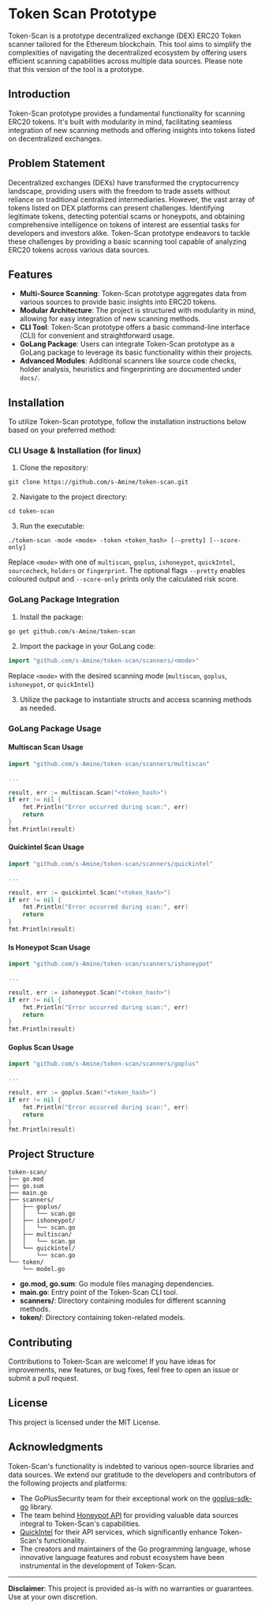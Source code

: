 # Token Scan Prototype

Token-Scan is a prototype decentralized exchange (DEX) ERC20 Token scanner tailored for the Ethereum blockchain. This tool aims to simplify the complexities of navigating the decentralized ecosystem by offering users efficient scanning capabilities across multiple data sources. Please note that this version of the tool is a prototype.

## Introduction

Token-Scan prototype provides a fundamental functionality for scanning ERC20 tokens. It's built with modularity in mind, facilitating seamless integration of new scanning methods and offering insights into tokens listed on decentralized exchanges.

## Problem Statement

Decentralized exchanges (DEXs) have transformed the cryptocurrency landscape, providing users with the freedom to trade assets without reliance on traditional centralized intermediaries. However, the vast array of tokens listed on DEX platforms can present challenges. Identifying legitimate tokens, detecting potential scams or honeypots, and obtaining comprehensive intelligence on tokens of interest are essential tasks for developers and investors alike. Token-Scan prototype endeavors to tackle these challenges by providing a basic scanning tool capable of analyzing ERC20 tokens across various data sources.

## Features

- **Multi-Source Scanning**: Token-Scan prototype aggregates data from various sources to provide basic insights into ERC20 tokens.
- **Modular Architecture**: The project is structured with modularity in mind, allowing for easy integration of new scanning methods.
- **CLI Tool**: Token-Scan prototype offers a basic command-line interface (CLI) for convenient and straightforward usage.
- **GoLang Package**: Users can integrate Token-Scan prototype as a GoLang package to leverage its basic functionality within their projects.
- **Advanced Modules**: Additional scanners like source code checks, holder analysis, heuristics and fingerprinting are documented under `docs/`.

## Installation

To utilize Token-Scan prototype, follow the installation instructions below based on your preferred method:

### CLI Usage & Installation (for linux)

1. Clone the repository:

```
git clone https://github.com/s-Amine/token-scan.git
```

2. Navigate to the project directory:

```
cd token-scan
```

3. Run the executable:

```
./token-scan -mode <mode> -token <token_hash> [--pretty] [--score-only]
```

Replace `<mode>` with one of `multiscan`, `goplus`, `ishoneypot`, `quickIntel`, `sourcecheck`, `holders` or `fingerprint`. The optional flags `--pretty` enables coloured output and `--score-only` prints only the calculated risk score.


### GoLang Package Integration

1. Install the package:

```
go get github.com/s-Amine/token-scan
```

2. Import the package in your GoLang code:

```go
import "github.com/s-Amine/token-scan/scanners/<mode>"
```

Replace `<mode>` with the desired scanning mode (`multiscan`, `goplus`, `ishoneypot`, or `quickIntel`)

3. Utilize the package to instantiate structs and access scanning methods as needed.



### GoLang Package Usage

#### Multiscan Scan Usage
```go
import "github.com/s-Amine/token-scan/scanners/multiscan"

...

result, err := multiscan.Scan("<token_hash>")
if err != nil {
    fmt.Println("Error occurred during scan:", err)
    return
}
fmt.Println(result)
```

#### Quickintel Scan Usage

```go
import "github.com/s-Amine/token-scan/scanners/quickintel"

...

result, err := quickintel.Scan("<token_hash>")
if err != nil {
    fmt.Println("Error occurred during scan:", err)
    return
}
fmt.Println(result)
```

#### Is Honeypot Scan Usage

```go
import "github.com/s-Amine/token-scan/scanners/ishoneypot"

...

result, err := ishoneypot.Scan("<token_hash>")
if err != nil {
    fmt.Println("Error occurred during scan:", err)
    return
}
fmt.Println(result)
```
#### Goplus Scan Usage

```go
import "github.com/s-Amine/token-scan/scanners/goplus"

...

result, err := goplus.Scan("<token_hash>")
if err != nil {
    fmt.Println("Error occurred during scan:", err)
    return
}
fmt.Println(result)
```

## Project Structure

```
token-scan/
├── go.mod
├── go.sum
├── main.go
├── scanners/
│   ├── goplus/
│   │   └── scan.go
│   ├── ishoneypot/
│   │   └── scan.go
│   ├── multiscan/
│   │   └── scan.go
│   └── quickintel/
│       └── scan.go
└── token/
    └── model.go
```

- **go.mod, go.sum**: Go module files managing dependencies.
- **main.go**: Entry point of the Token-Scan CLI tool.
- **scanners/**: Directory containing modules for different scanning methods.
- **token/**: Directory containing token-related models.

## Contributing

Contributions to Token-Scan are welcome! If you have ideas for improvements, new features, or bug fixes, feel free to open an issue or submit a pull request.

## License

This project is licensed under the MIT License. 

## Acknowledgments

Token-Scan's functionality is indebted to various open-source libraries and data sources. We extend our gratitude to the developers and contributors of the following projects and platforms:

- The GoPlusSecurity team for their exceptional work on the [goplus-sdk-go](https://github.com/GoPlusSecurity/goplus-sdk-go/) library.
- The team behind [Honeypot API](https://api.honeypot.is/) for providing valuable data sources integral to Token-Scan's capabilities.
- [QuickIntel](https://app.quickintel.io/api/) for their API services, which significantly enhance Token-Scan's functionality.
- The creators and maintainers of the Go programming language, whose innovative language features and robust ecosystem have been instrumental in the development of Token-Scan.



---
**Disclaimer**: This project is provided as-is with no warranties or guarantees. Use at your own discretion.
